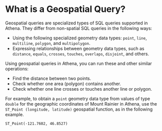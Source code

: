 # What is a Geospatial Query?<a name="geospatial-query-what-is"></a>

Geospatial queries are specialized types of SQL queries supported in Athena\. They differ from non\-spatial SQL queries in the following ways:
+ Using the following specialized geometry data types: `point`, `line`, `multiline`, `polygon`, and `multipolygon`\.
+ Expressing relationships between geometry data types, such as `distance`, `equals`, `crosses`, `touches`, `overlaps`, `disjoint`, and others\.

Using geospatial queries in Athena, you can run these and other similar operations:
+ Find the distance between two points\.
+ Check whether one area \(polygon\) contains another\.
+ Check whether one line crosses or touches another line or polygon\.

For example, to obtain a `point` geometry data type from values of type `double` for the geographic coordinates of Mount Rainier in Athena, use the `ST_Point (longitude, latitude)` geospatial function, as in the following example\. 

```
ST_Point(-121.7602, 46.8527)
```